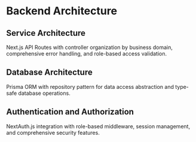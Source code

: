 # Backend Architecture

## Service Architecture

Next.js API Routes with controller organization by business domain, comprehensive error handling, and role-based access validation.

## Database Architecture

Prisma ORM with repository pattern for data access abstraction and type-safe database operations.

## Authentication and Authorization

NextAuth.js integration with role-based middleware, session management, and comprehensive security features.
